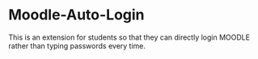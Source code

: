# Moodle-Auto-Login
This is an extension for students so that they can directly login MOODLE rather than typing passwords every time.

